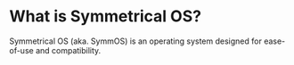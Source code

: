 # What is Symmetrical OS?

Symmetrical OS (aka. SymmOS) is an operating system designed for ease-of-use and compatibility.
